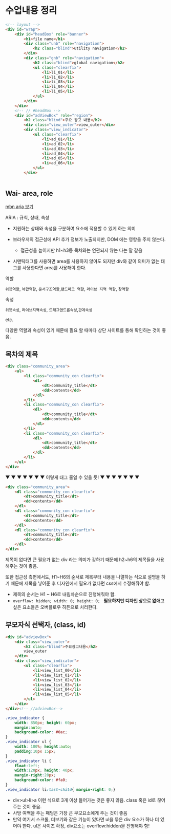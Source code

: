 # 수업내용 정리

```html
<!-- layout -->
<div id="wrap">
    <div id="headBox" role="banner">
        <h1>file name</h1>
        <div class="unb" role="navigation">
            <h2 class="blind">utility navigation</h2>
        </div>
        <div class="gnb" role="navigation">
            <h2 class="blind">global navigation</h2>
            <ul class="clearfix">
                <li>li_01</li>
                <li>li_02</li>
                <li>li_03</li>
                <li>li_04</li>
                <li>li_05</li>
            </ul>
        </div>    
    </div>
    <!-- // #headBox -->  
    <div id="adViewBox" role="region">
        <h2 class="blind">주요 광고 내용</h2>
        <div class="view_outer">view_outer</div>
        <div class="view_indicator">
            <ul class="clearfix">
                <li>ad_01</li>
                <li>ad_02</li>
                <li>ad_03</li>
                <li>ad_04</li>
                <li>ad_05</li>
                <li>ad_06</li>
            </ul>
        </div>
        
```

##  Wai- area, role

[mbn aria 보기](https://developer.mozilla.org/ko/docs/Web/Accessibility/ARIA/ARIA_Techniques)

ARIA : 규칙, 상태, 속성

- 지원하는 상태와 속성을 구분하여 요소에 적용할 수 있게 하는 의미

- 브라우저의 접근성에 API 추가 정보가 노출되지만, DOM 에는 영향을 주지 않는다.
  - 접근성을 높이지만 h1~h3등 목차와는 연관되지 않는 다는 말 같음
- 시맨틱태그를 사용하면 area를 사용하지 않아도 되지만 div와 같이 의미가 없는 태그를 사용한다면 area를 사용해야 한다.



역할

`위젯역할`, `복합역할`, `문서구조역할`,`랜드마크 역할`, `라이브 지역 역할`, `창역할`

속성

`위젯속성`, `라이브지역속성`, `드래그앤드롭속성`,`관계속성`

etc.



다양한 역할과 속성이 있기 때문에 필요 할 때마다 상단 사이트를 통해 확인하는 것이 좋음.



## 목차의 제목

```html
<div class="community_area">
    <ul>
        <li class="community_con clearfix">
            <dl>
                <dt>community_title</dt>
                <dd>contents</dd>
            </dl>
        </li>
        <li class="community_con clearfix">
            <dl>
                <dt>community_title</dt>
                <dd>contents</dd>
            </dl>
        </li>
        <li class="community_con clearfix">
            <dl>
                <dt>community_title</dt>
                <dd>contents</dd>
            </dl>
        </li>
    </ul>
</div>
```

▼  ▼  ▼  ▼  ▼  ▼  ▼  이렇게 태그 줄일 수 있을 듯! ▼  ▼  ▼  ▼  ▼  ▼  ▼ 

```html
<div class="community_area">
    <dl class="community_con clearfix">
        <dt>community_title</dt>
        <dd>contents</dd>
    </dl>
    <dl class="community_con clearfix">
        <dt>community_title</dt>
        <dd>contents</dd>
    </dl>
    <dl class="community_con clearfix">
        <dt>community_title</dt>
        <dd>contents</dd>
    </dl>
</div>
```

제목이 없다면 큰 필요가 없는 div 라는 의미가 강하기 때문에 h2~h6의 제목들을 사용해주는 것이 좋음.

또한 접근성 측면에서도, H1~H6의 순서로 제목부터 내용을 나열하는 식으로 설명을 하기 때문에 제목을 넣어준 후 디자인에서 필요가 없다면 css에서 수정해줘야 함.

- 제목의 순서는 H1 ~ H6로 내림차순으로 진행해줘야 함.
- `overflow: hidden; width: 0; height: 0; ` **필요하지만 디자인 상으로 없애**고 싶은 요소들은 오버플로우 히든으로 처리한다.



## 부모자식 선택자, (class, id)

```html
<div id="adviewBox">
    <div class="view_outer">
        <h2 class="blind">주요광고내용</h2>
        view_outer
    </div>
    <div class="view_indicator">
        <ul class="clearfix">
            <li>view_list_00</li>
            <li>view_list_01</li>
            <li>view_list_02</li>
            <li>view_list_03</li>
            <li>view_list_04</li>
            <li>view_list_05</li>
        </ul>
    </div>
</div><!-- //adviewBox-->
```

```css
.view_indicator {
    width: 850px; height: 60px;
    margin:auto; 
    background-color: #0ac;
}
.view_indicator ul {
    width: 100%; height:auto;
    padding:10px 15px; 
}
.view_indicator li {
    float:left; 
    width:120px; height: 40px; 
    margin-right:20px;
    background-color: #fa0;
}
.view_indicator li:last-child{ margin-right: 0;}
```

- div>ul>li>a 이런 식으로 3개 이상 들어가는 것은 좋지 않음. class 혹은 id로 끊어주는 것이 좋음.
- 사방 여백을 주는 패딩은 가장 큰 부모요소에게 주는 것이 좋음
- 만약 여기서 스크롤, 더보기와 같은 기능이 있다면 ul을 묶은 div 요소가 하나 더 있어야 한다. ul은 사이즈 확장, div요소는 overflow:hidden을 진행해야 함!